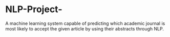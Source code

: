 # NLP-Project-
A machine learning system capable of predicting which academic journal is most likely to accept the given article by using their abstracts through NLP.
